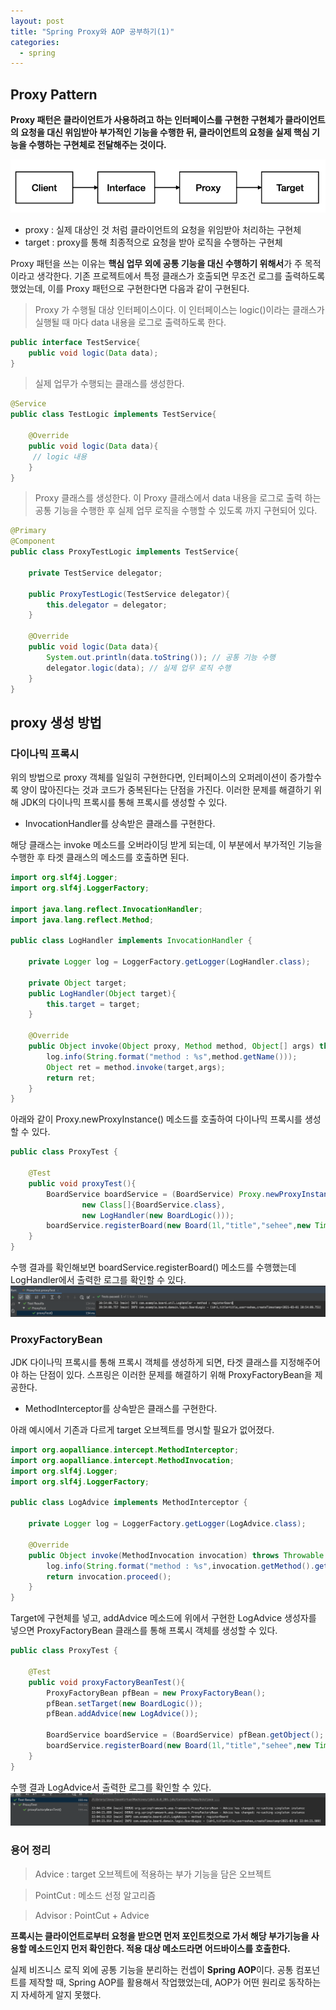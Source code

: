 ```yaml
---
layout: post
title: "Spring Proxy와 AOP 공부하기(1)"
categories:
  - spring
---
```


## Proxy Pattern
**Proxy 패턴은 클라이언트가 사용하려고 하는 인터페이스를 구현한 구현체가 클라이언트의 요청을 대신 위임받아 부가적인 기능을 수행한 뒤, 
클라이언트의 요청을 실제 핵심 기능을 수행하는 구현체로 전달해주는 것이다.**

![texture theme preview](/img/spring/proxy01.png)   
* proxy : 실제 대상인 것 처럼 클라이언트의 요청을 위임받아 처리하는 구현체
* target : proxy를 통해 최종적으로 요청을 받아 로직을 수행하는 구현체

Proxy 패턴을 쓰는 이유는 **핵심 업무 외에 공통 기능을 대신 수행하기 위해서**가 주 목적이라고 생각한다.
기존 프로젝트에서 특정 클래스가 호출되면 무조건 로그를 출력하도록 했었는데, 이를 Proxy 패턴으로 구현한다면 다음과 같이 구현된다.

> Proxy 가 수행될 대상 인터페이스이다. 이 인터페이스는 logic()이라는 클래스가 실행될 때 마다 data 내용을 로그로 출력하도록 한다.

```java
public interface TestService{
    public void logic(Data data);
}
```

> 실제 업무가 수행되는 클래스를 생성한다.

```java
@Service
public class TestLogic implements TestService{
    
    @Override
    public void logic(Data data){
     // logic 내용
    }
}
```

> Proxy 클래스를 생성한다. 이 Proxy 클래스에서 data 내용을 로그로 출력 하는 공통 기능을 수행한 후 실제 업무 로직을 수행할 수 있도록 까지 구현되어 있다.

```java
@Primary
@Component
public class ProxyTestLogic implements TestService{
    
    private TestService delegator;

    public ProxyTestLogic(TestService delegator){
        this.delegator = delegator;
    }

    @Override
    public void logic(Data data){
        System.out.println(data.toString()); // 공통 기능 수행
        delegator.logic(data); // 실제 업무 로직 수행 
    }
}
```

## proxy 생성 방법
### 다이나믹 프록시
위의 방법으로 proxy 객체를 일일히 구현한다면, 인터페이스의 오퍼레이션이 증가할수록 양이 많아진다는 것과 코드가 중복된다는 단점을 가진다.
이러한 문제를 해결하기 위해 JDK의 다이나믹 프록시를 통해 프록시를 생성할 수 있다.

* InvocationHandler를 상속받은 클래스를 구현한다. 

해당 클래스는 invoke 메소드를 오버라이딩 받게 되는데, 이 부분에서 부가적인 기능을 수행한 후 타겟 클래스의 메소드를 호출하면 된다.
```java
import org.slf4j.Logger;
import org.slf4j.LoggerFactory;

import java.lang.reflect.InvocationHandler;
import java.lang.reflect.Method;

public class LogHandler implements InvocationHandler {

    private Logger log = LoggerFactory.getLogger(LogHandler.class);

    private Object target;
    public LogHandler(Object target){
        this.target = target;
    }

    @Override
    public Object invoke(Object proxy, Method method, Object[] args) throws Throwable {
        log.info(String.format("method : %s",method.getName()));
        Object ret = method.invoke(target,args);
        return ret;
    }
}
```
아래와 같이 Proxy.newProxyInstance() 메소드를 호출하여 다이나믹 프록시를 생성할 수 있다.
```java
public class ProxyTest {

    @Test
    public void proxyTest(){
        BoardService boardService = (BoardService) Proxy.newProxyInstance(getClass().getClassLoader(),
                new Class[]{BoardService.class},
                new LogHandler(new BoardLogic()));
        boardService.registerBoard(new Board(1l,"title","sehee",new Timestamp(System.currentTimeMillis())));
    }
}
```
수행 결과를 확인해보면 boardService.registerBoard() 메소드를 수행했는데 LogHandler에서 출력한 로그를 확인할 수 있다.
![texture theme preview](/img/spring/proxy02.png)  

### ProxyFactoryBean
JDK 다이나믹 프록시를 통해 프록시 객체를 생성하게 되면, 타겟 클래스를 지정해주어야 하는 단점이 있다. 스프링은 이러한 문제를 해결하기 위해 
ProxyFactoryBean을 제공한다.

* MethodInterceptor를 상속받은 클래스를 구현한다.

아래 예시에서 기존과 다르게 target 오브젝트를 명시할 필요가 없어졌다.
```java
import org.aopalliance.intercept.MethodInterceptor;
import org.aopalliance.intercept.MethodInvocation;
import org.slf4j.Logger;
import org.slf4j.LoggerFactory;

public class LogAdvice implements MethodInterceptor {

    private Logger log = LoggerFactory.getLogger(LogAdvice.class);

    @Override
    public Object invoke(MethodInvocation invocation) throws Throwable {
        log.info(String.format("method : %s",invocation.getMethod().getName()));
        return invocation.proceed();
    }
}
```
Target에 구현체를 넣고, addAdvice 메소드에 위에서 구현한 LogAdvice 생성자를 넣으면 ProxyFactoryBean 클래스를 통해 프록시 객체를 생성할 수 있다.
```java
public class ProxyTest {

    @Test
    public void proxyFactoryBeanTest(){
        ProxyFactoryBean pfBean = new ProxyFactoryBean();
        pfBean.setTarget(new BoardLogic());
        pfBean.addAdvice(new LogAdvice());

        BoardService boardService = (BoardService) pfBean.getObject();
        boardService.registerBoard(new Board(1l,"title","sehee",new Timestamp(System.currentTimeMillis())));
    }
}
```
수행 결과 LogAdvice서 출력한 로그를 확인할 수 있다.
![texture theme preview](/img/spring/proxy03.png)  

### 용어 정리
> Advice : target 오브젝트에 적용하는 부가 기능을 담은 오브젝트

> PointCut : 메소드 선정 알고리즘

> Advisor : PointCut + Advice

**프록시는 클라이언트로부터 요청을 받으면 먼저 포인트컷으로 가서 해당 부가기능을 사용할 메소드인지 먼저 확인한다. 
적용 대상 메소드라면 어드바이스를 호출한다.**

실제 비즈니스 로직 외에 공통 기능을 분리하는 컨셉이 **Spring AOP**이다. 공통 컴포넌트를 제작할 때, Spring AOP를 활용해서 작업했었는데, 
AOP가 어떤 원리로 동작하는지 자세하게 알지 못했다.

